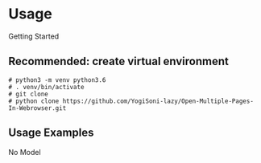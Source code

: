 # Usage

Getting Started

## Recommended: create virtual environment

```
# python3 -m venv python3.6
# . venv/bin/activate
# git clone 
# python clone https://github.com/YogiSoni-lazy/Open-Multiple-Pages-In-Webrowser.git
```

## Usage Examples

No Model

